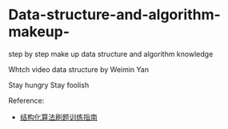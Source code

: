 # Data-structure-and-algorithm-makeup-
step by step make up data structure and algorithm knowledge

Whtch video data structure by Weimin Yan

Stay hungry Stay foolish


Reference:
- [结构化算法刷题训练指南](https://github.com/apachecn/awesome-algorithm)
